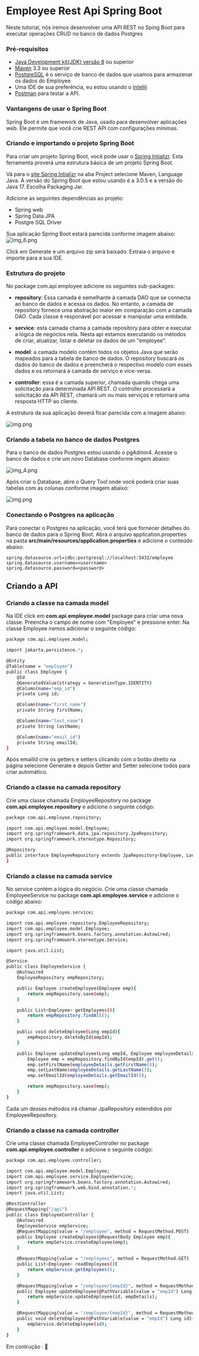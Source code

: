 # Employee Rest Api Spring Boot

Neste tutorial, nós iremos desenvolver uma API REST no Sping Boot para executar operações CRUD no banco de dados Postgres

### Pré-requisitos

* [Java Development kit(JDK) versão 8](https://www.oracle.com/java/technologies/downloads/) ou superior
* [Maven](https://maven.apache.org/download.cgi) 3.3 ou superior
* [PostgreSQL](https://www.postgresql.org/) é o serviço de banco de dados que usamos para armazenar os dados do Employee
* Uma IDE de sua preferência, eu estou usando o [Intellij](https://www.jetbrains.com/idea/download/#section=windows)
* [Postman](https://www.postman.com/downloads/) para testar a API. 

### Vantangens de usar o Spring Boot
Spring Boot é um framework de Java, usado para desenvolver aplicações web. Ele permite que você crie REST API com configurações
mínimas. 

### Criando e importando o projeto Spring Boot

Para criar um projeto Spring Boot, você pode usar o [Spring Intializr](https://start.spring.io/). Esta ferramenta proverá 
uma estrutura básica de um projeto Spring Boot.

Vá para o [site Spring Intializr](https://start.spring.io/) na aba Project selecione Maven, Language Java. A versão do
Spring Boot que estou usando é a 3.0.5 e a versão do Java 17. Escolha Packaging Jar.

Adicione as seguintes dependências ao projeto:
* Spring web
* Spring Data JPA
* Postgre SQL Driver

Sua aplicação Spring Boot estará parecida conforme imagem abaixo:
![img_6.png](img/img_6.png)

Click em Generate e um arquivo zip será baixado. Extraia o arquivo e importe para a sua IDE. 

### Estrutura do projeto

No package com.api.employee adicione os seguintes sub-packages:
* **repository**: Essa camada é semelhante à camada DAO que se connecta ao banco de dados e acessa os dados.
No entanto, a camada de repository fornece uma abstração maior em comparação com a camada DAO. Cada classe é
responável por acessar e manipular uma entidade. 

* **service**: esta camada chama a camada repository para obter e executar a lógica de negócios nela. Nesta api
estamos executando os métodos de criar, atualizar, listar e deletar os dados de um "employee".

* **model**: a camada modelo contém todos os objetos Java que serão mapeados para a tabela de banco de dados.
O repository buscará os dados do banco de dados e preencherá o respectivo modelo com esses dados e os retornará
à camada de serviço e vice-versa.

* **controller**: essa é a camada superior, chamada quando chega uma solicitação para determinada API REST. O
controller processará a solicitação da API REST, chamará um ou mais serviços e retornará uma resposta HTTP ao cliente.

A estrutura da sua aplicação deverá ficar parecida com a imagem abaixo:

![img.png](img/img.png)

### Criando a tabela no banco de dados Postgres
Para o banco de dados Postgres estou usando o pgAdmin4. Acesse o banco de dados e crie um novo Database conforme imgem
abaixo: <br/>

![img_4.png](img/img_4.png)<br/>

Após criar o Database, abre o Query Tool onde você poderá criar suas tabelas com as colunas conforme imagem abaixo:

![img.png](img/img_7.png)

### Conectando o Postgres na aplicação

Para conectar o Postgres na aplicação, você terá que fornecer detalhes do banco de dados para o Spring Boot. 
Abra o arquivo application.properties na pasta **src/main/resources/application.properties** e adicione o conteúdo abaixo:

```
spring.datasource.url=jdbc:postgresql://localhost:5432/employee
spring.datasource.username=<userrname>
spring.datasource.password=<password>
````

## Criando a API

### Criando a classe na camada model
Na IDE click em **com.api.employee.model** package para criar uma nova classe. Preencha o campo de nome com "Employee" e
pressione enter.
Na classe Employee iremos adicionar o seguinte código:

```bash
package com.api.employee.model;

import jakarta.persistence.*;

@Entity
@Table(name = "employee")
public class Employee {
    @Id
    @GeneratedValue(strategy = GenerationType.IDENTITY)
    @Column(name="emp_id")
    private Long id;

    @Column(name="first_name")
    private String firstName;

    @Column(name="last_name")
    private String lastName;

    @Column(name="email_id")
    private String emailId;
}
````

Após emailId crie os getters e setters clicando com o botão direito na página selecione Generate e depois Getter and Setter
selecione todos para criar automático.

### Criando a classe na camada repository
Crie uma classe chamada EmployeeRepository no package **com.api.employee.repository** e adicione o seguinte código:

```bash
package com.api.employee.repository;

import com.api.employee.model.Employee;
import org.springframework.data.jpa.repository.JpaRepository;
import org.springframework.stereotype.Repository;

@Repository
public interface EmployeeRepository extends JpaRepository<Employee, Long> {
}

```
### Criando a classe na camada service

No service contém a lógica do negócio. Crie uma classe chamada EmployeeService no package **com.api.employee.service**
e adicione o código abaixo:

````bash
package com.api.employee.service;

import com.api.employee.repository.EmployeeRepository;
import com.api.employee.model.Employee;
import org.springframework.beans.factory.annotation.Autowired;
import org.springframework.stereotype.Service;

import java.util.List;

@Service
public class EmployeeService {
    @Autowired
    EmployeeRepository empRepository;

    public Employee createEmployee(Employee emp){
        return empRepository.save(emp);
    }

    public List<Employee> getEmployees(){
        return empRepository.findAll();
    }

    public void deleteEmployee(Long empId){
        empRepository.deleteById(empId);
    }

    public Employee updateEmployee(Long empId, Employee employeeDetails){
        Employee emp = empRepository.findById(empId).get();
        emp.setFirstName(employeeDetails.getFirstName());
        emp.setLastName(employeeDetails.getLastName());
        emp.setEmailId(employeeDetails.getEmailId());

        return empRepository.save(emp);
    }
}
````
Cada um desses métodos irá chamar JpaRepository estendidos por EmployeeRepository.

### Criando a classe na camada controller

Crie uma classe chamada EmployeeController no package **com.api.employee.controller** e adicione o seguinte código:

````bash
package com.api.employee.controller;

import com.api.employee.model.Employee;
import com.api.employee.service.EmployeeService;
import org.springframework.beans.factory.annotation.Autowired;
import org.springframework.web.bind.annotation.*;
import java.util.List;

@RestController
@RequestMapping("/api")
public class EmployeeController {
    @Autowired
    EmployeeService empService;
    @RequestMapping(value = "/employee", method = RequestMethod.POST)
    public Employee createEmployee(@RequestBody Employee emp){
        return empService.createEmployee(emp);
    }

    @RequestMapping(value = "/employees", method = RequestMethod.GET)
    public List<Employee> readEmployees(){
        return empService.getEmployees();
    }

    @RequestMapping(value = "/employee/{empId}", method = RequestMethod.PUT)
    public Employee updateEmployee(@PathVariable(value = "empId") Long id, @RequestBody Employee empDetails ){
        return empService.updateEmployee(id, empDetails);
    }

    @RequestMapping(value = "/employee/{empId}", method = RequestMethod.DELETE)
    public void deleteEmployee(@PathVariable(value = "empId") Long id){
        empService.deleteEmployee(id);
    }
}

````

Em contrução :	🚧